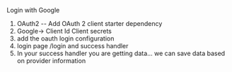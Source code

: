 Login with Google
1. OAuth2 -- Add OAuth 2 client starter dependency
2. Google->
     Client Id
     Client secrets
3. add the oauth login configuration 
4. login page /login and success handler
5. In your success handler you are getting data... we can save data based on provider information 
